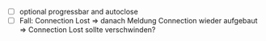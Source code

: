 - [ ] optional progressbar and autoclose
- [ ] Fall: Connection Lost => danach Meldung Connection wieder aufgebaut => Connection Lost sollte verschwinden?